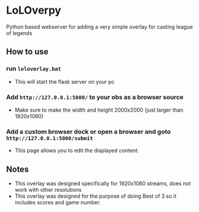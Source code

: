 # LoLOverpy
Python based webserver for adding a very simple overlay for casting league of legends

## How to use
### run `loloverlay.bat`
- This will start the flask server on your pc

### Add `http://127.0.0.1:5000/` to your obs as a browser source
- Make sure to make the width and height 2000x2000 (just larger than 1920x1080)

### Add a custom browser dock or open a browser and goto `http://127.0.0.1:5000/submit`
- This page allows you to edit the displayed content.

## Notes
- This overlay was designed specifically for 1920x1080 streams, does not work with other resolutions
- This overlay was designed for the purpose of doing Best of 3 so it includes scores and game number. 